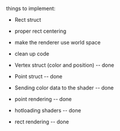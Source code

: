 things to implement:
- Rect struct
- proper rect centering
- make the renderer use world space
- clean up code


- Vertex struct (color and position) -- done
- Point struct -- done
- Sending color data to the shader -- done
- point rendering -- done
- hotloading shaders -- done
- rect rendering -- done

